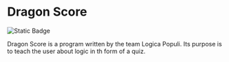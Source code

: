 # Dragon Score
![Static Badge](https://img.shields.io/badge/Verson-1.3.0.0--alpha-%23FF00BF)

Dragon Score is a program written by the team Logica Populi.
Its purpose is to teach the user about logic in th form of a quiz.